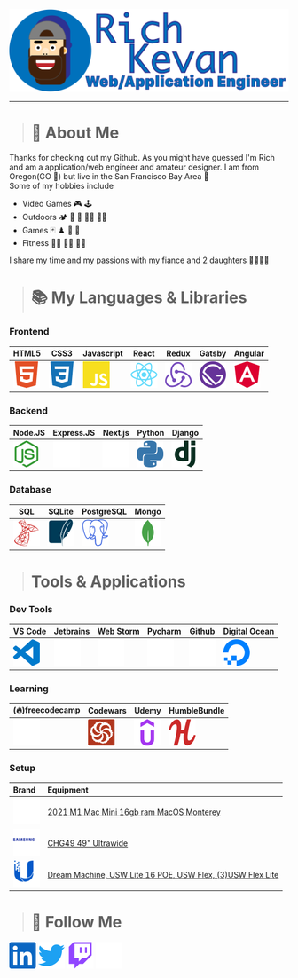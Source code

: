 <img src="./media/avatar.png" width="800">

---
> # :information_desk_person: About Me
Thanks for checking out my Github. As you might have guessed I'm Rich and am a application/web engineer and amateur designer. I am from Oregon(GO :duck:) but live in the San Francisco Bay Area :bridge_at_night:  
Some of my hobbies include  
- Video Games :video_game: :joystick:  
- Outdoors :camping: :diving_mask: :flying_disc: :climbing_man: :rowing_man:  
- Games :black_joker: :chess_pawn: :game_die: :jigsaw:
- Fitness :weight_lifting_man: :lotus_position_man: :running_man:

I share my time and my passions with my fiance and 2 daughters :family_man_woman_girl_girl:

> # :books: My Languages & Libraries
### Frontend
| HTML5 | CSS3 | Javascript | React | Redux | Gatsby | Angular |
|---|---|---|---|---|---|---|
|[<img src='./media/frontend/html5.svg' width='48'>](#Frontend)|[<img src='./media/frontend/css3.svg' width='48'>](#Frontend)|[<img src='./media/frontend/javascript.svg' width='48'>](#Frontend)|[<img src='./media/frontend/react.svg' width='48'>](#Frontend)|[<img src='./media/frontend/redux.svg' width='48'>](#Frontend)|[<img src='./media/frontend/gatsby.svg' width='48'>](#Frontend) |[<img src='./media/frontend/angular.svg' width='48'>](#Frontend) |

### Backend
| Node.JS | Express.JS | Next.js | Python | Django |
|---|---|---|---|---|
|[<img src='./media/backend/nodedotjs.svg' width='48'>](#Backend)   |[<img src='./media/backend/express.svg' width='48'>](#Backend)   |[<img src='./media/backend/nextdotjs.svg' width='48'>](#Backend)   |[<img src='./media/backend/python.svg' width='48'>](#Backend)  |[<img src='./media/backend/django.svg' width='48'>](#Backend)   |  

### Database
| SQL | SQLite | PostgreSQL | Mongo |
|---|---|---|---|
|[<img src='./media/db/microsoftsqlserver.svg' width='48'>](#Database)|[<img src='./media/db/sqlite.svg' width='48'>](#Database)|[<img src='./media/db/postgresql.svg' width='48'>](#Database)|[<img src='./media/db/mongodb.svg' width='48'>](#Database)|

> # Tools & Applications
### Dev Tools
|VS Code|Jetbrains|Web Storm|Pycharm|Github|Digital Ocean|
|---|---|---|---|---|---|
|[<img src='./media/ide/visualstudiocode.svg' width='48'>](#Mytools)|[<img src='./media/ide/jetbrains.svg' width='48'>](#Mytools)|[<img src='./media/ide/webstorm.svg' width='48'>](#Mytools)|[<img src='./media/ide/pycharm.svg' width='48'>](#Mytools)|[<img src='./media/ide/github.svg' width='48'>](#Mytools)|[<img src='./media/ide/digitalocean.svg' width='48'>](#Mytools)|

### Learning
|(:fire:)freecodecamp|Codewars|Udemy|HumbleBundle|
|---|---|---|---|
|[<img src='./media/learning/freecodecamp.svg' width='48'>](#learning)|[<img src='./media/learning/codewars.svg' width='48'>](#learning)|[<img src='./media/learning/udemy.svg' width='48'>](#learning)|[<img src='./media/learning/humblebundle.svg' width='48'>](#learning)|

### Setup
|Brand|Equipment|
|:---|:---|
|[<img src='./media/gear/apple.svg' width='48'>](#setup)| [2021 M1 Mac Mini 16gb ram MacOS Monterey](#) |
|[<img src='./media/gear/samsung.svg' width='48'>](#setup)| [CHG49 49" Ultrawide](#)  |
|[<img src='./media/gear/ubiquiti.svg' width='48'>](#setup)| [Dream Machine, USW Lite 16 POE, USW Flex, (3)USW Flex Lite](#) |




> # :newspaper: Follow Me
[<img src="./media/social/linkedin.svg" width="48">](https://www.linkedin.com/in/rich-kevan/)
[<img src="./media/social/twitter.svg" width="48">](https://twitter.com/intent/follow?screen_name=richkevan)
[<img src="./media/social/twitch.svg" width="48">](https://www.twitch.tv/richkevan)
[<img src="./media/social/devdotto.svg" width="48">](https://dev.to/richkevan)


